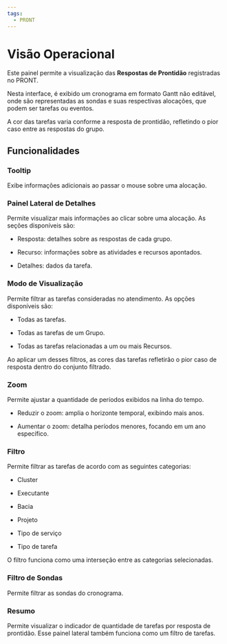 ```yaml
---
tags:
  - PRONT
---
```


# Visão Operacional

Este painel permite a visualização das **Respostas de Prontidão** registradas no PRONT.  

Nesta interface, é exibido um cronograma em formato Gantt não editável, onde são representadas as sondas e suas respectivas alocações, que podem ser tarefas ou eventos.  

A cor das tarefas varia conforme a resposta de prontidão, refletindo o pior caso entre as respostas do grupo.  

## Funcionalidades

### Tooltip

Exibe informações adicionais ao passar o mouse sobre uma alocação.  

### Painel Lateral de Detalhes

Permite visualizar mais informações ao clicar sobre uma alocação. As seções disponíveis são:  

- Resposta: detalhes sobre as respostas de cada grupo.  

- Recurso: informações sobre as atividades e recursos apontados.  

- Detalhes: dados da tarefa.  

### Modo de Visualização

Permite filtrar as tarefas consideradas no atendimento. As opções disponíveis são:  

- Todas as tarefas.  

- Todas as tarefas de um Grupo.  

- Todas as tarefas relacionadas a um ou mais Recursos.  

Ao aplicar um desses filtros, as cores das tarefas refletirão o pior caso de resposta dentro do conjunto filtrado.  

### Zoom

Permite ajustar a quantidade de períodos exibidos na linha do tempo.  

- Reduzir o zoom: amplia o horizonte temporal, exibindo mais anos.  

- Aumentar o zoom: detalha períodos menores, focando em um ano específico.  

### Filtro 

Permite filtrar as tarefas de acordo com as seguintes categorias:  

- Cluster

- Executante

- Bacia  

- Projeto

- Tipo de serviço

- Tipo de tarefa  

O filtro funciona como uma interseção entre as categorias selecionadas.  

### Filtro de Sondas

Permite filtrar as sondas do cronograma.

### Resumo

Permite visualizar o indicador de quantidade de tarefas por resposta de prontidão. Esse painel lateral também funciona como um filtro de tarefas.




